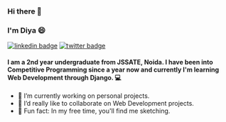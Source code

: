 ### Hi there 👋

### I'm Diya 😄
[![linkedin badge](https://img.shields.io/badge/diyajaiswal11-30302f?style=flat&logo=linkedin)](https://www.linkedin.com/in/diyajaiswal11)
[![twitter badge](https://img.shields.io/badge/@diyajaiswal11-30302f?style=flat&logo=twitter)](https://twitter.com/diyajaiswal_11)
</br>

#### I am a 2nd year undergraduate from JSSATE, Noida. I have been into Competitive Programming since a year now and currently I'm learning Web Development through Django. 💻

- 🔭 I’m currently working on personal projects.
- 👯 I’d really like to collaborate on Web Development projects.
- 🎨 Fun fact: In my free time, you'll find me sketching.
<!--
**diyajaiswal11/diyajaiswal11** is a ✨ _special_ ✨ repository because its `README.md` (this file) appears on your GitHub profile.

Here are some ideas to get you started:


- 🌱 I’m currently learning ...
- 👯 I’m looking to collaborate on ...
- 🤔 I’m looking for help with ...
- 💬 Ask me about ...
- 📫 How to reach me: ...
- 😄 Pronouns: ...
- ⚡ Fun fact: ...
-->
